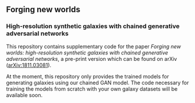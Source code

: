 ## Forging new worlds
### High-resolution synthetic galaxies with chained generative adversarial networks

This repository contains supplementary code for the paper _Forging new worlds: high-resolution synthetic galaxies with chained generative adversarial networks_, a pre-print version which can be found on arXiv ([arXiv:1811.03081](https://arxiv.org/abs/1811.03081)).

At the moment, this repository only provides the trained models for generating galaxies using our chained GAN model. The code necessary for training the models from scratch with your own galaxy datasets will be available soon.
